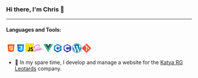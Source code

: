 ### Hi there, I'm Chris 👋
---

#### Languages and Tools:
<a><img align="left" width="26px" src="https://github.com/Nowy334/portfolio/blob/main/img/html.png"></a>
<a><img align="left" width="26px" src="https://github.com/Nowy334/portfolio/blob/main/img/css.png"></a>
<a><img align="left" width="23px" src="https://github.com/Nowy334/portfolio/blob/main/img/js.png"></a>
<a><img align="left" width="26px" src="https://github.com/Nowy334/portfolio/blob/main/img/sass.png"></a>
<a><img align="left" width="26px" src="https://github.com/Nowy334/portfolio/blob/main/img/vue.png"></a>
<a><img align="left" width="26px" src="https://github.com/Nowy334/portfolio/blob/main/img/c++.png"></a>
<a><img align="left" width="26px" src="https://github.com/Nowy334/portfolio/blob/main/img/c.png"></a>
<a><img align="left" width="26px" src="https://github.com/Nowy334/portfolio/blob/main/img/wordpress.jpg"></a>
<a><img align="left" width="26px" src="https://github.com/Nowy334/portfolio/blob/main/img/git.png"></a>
<br/>
---
- 🔭 In my spare time, I develop and manage a website for the <a href="https://katya-rg.eu/">Katya RG Leotards</a> company.
<!--
**Nowy334/nowy334** is a ✨ _special_ ✨ repository because its `README.md` (this file) appears on your GitHub profile.

Here are some ideas to get you started:

- 🔭 I’m currently working on ...
- 🌱 I’m currently learning ...
- 👯 I’m looking to collaborate on ...
- 🤔 I’m looking for help with ...
- 💬 Ask me about ...
- 📫 How to reach me: ...
- 😄 Pronouns: ...
- ⚡ Fun fact: ...
-->
